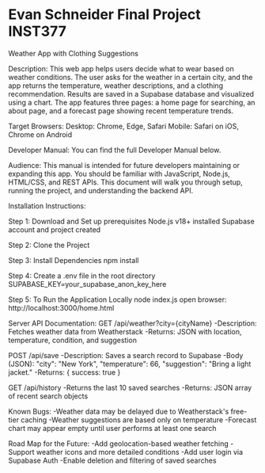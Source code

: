 # Evan  Schneider Final Project INST377
Weather App with Clothing Suggestions

Description:
This web app helps users decide what to wear based on weather conditions. The user asks for the weather in a certain city, and the app returns the temperature, weather descriptions, and a clothing recommendation. Results are saved in a Supabase database and visualized using a chart. The app features three pages: a home page for searching, an about page, and a forecast page showing recent temperature trends.

Target Browsers:
Desktop: Chrome, Edge, Safari
Mobile: Safari on iOS, Chrome on Android

Developer Manual:
You can find the full Developer Manual below.

Audience:
This manual is intended for future developers maintaining or expanding this app. You should be familiar with JavaScript, Node.js, HTML/CSS, and REST APIs. This document will walk you through setup, running the project, and understanding the backend API.

Installation Instructions:

Step 1: Download and Set up prerequisites
Node.js v18+ installed
Supabase account and project created

Step 2: Clone the Project

Step 3: Install Dependencies
npm install

Step 4: Create a .env file in the root directory
SUPABASE_KEY=your_supabase_anon_key_here

Step 5: To Run the Application Locally
node index.js
open browser: http://localhost:3000/home.html


Server API Documentation:
GET /api/weather?city={cityName}
-Description: Fetches weather data from Weatherstack
-Returns: JSON with location, temperature, condition, and suggestion

POST /api/save
-Description: Saves a search record to Supabase
-Body (JSON):
  "city": "New York",
  "temperature": 66,
  "suggestion": "Bring a light jacket."
-Returns: { success: true }

GET /api/history
-Returns the last 10 saved searches
-Returns: JSON array of recent search objects

Known Bugs:
-Weather data may be delayed due to Weatherstack's free-tier caching
-Weather suggestions are based only on temperature
-Forecast chart may appear empty until user performs at least one search

Road Map for the Future:
-Add geolocation-based weather fetching
-Support weather icons and more detailed conditions
-Add user login via Supabase Auth
-Enable deletion and filtering of saved searches
